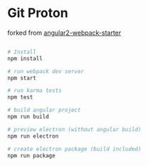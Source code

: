 
# Git Proton
forked from [angular2-webpack-starter](https://github.com/AngularClass/angular2-webpack-starter)


```bash

# Install
npm install

# run webpack dev server
npm start

# run karma tests
npm test

# build angular project
npm run build

# preview electron (without angular build)
npm run electron

# create electron package (build included)
npm run package

```
